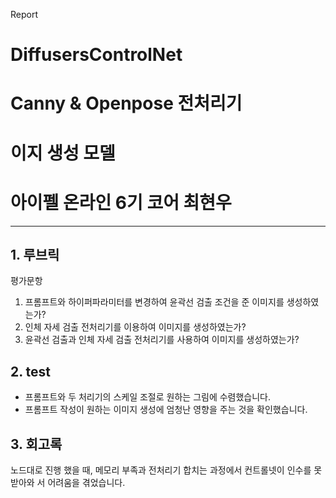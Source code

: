 Report
# DiffusersControlNet
# Canny & Openpose 전처리기
# 이지 생성 모델
# 아이펠 온라인 6기 코어 최현우

---

## 1. 루브릭
평가문항
1. 프롬프트와 하이퍼파라미터를 변경하여 윤곽선 검출 조건을 준 이미지를 생성하였는가?	
2. 인체 자세 검출 전처리기를 이용하여 이미지를 생성하였는가?
3. 윤곽선 검출과 인체 자세 검출 전처리기를 사용하여 이미지를 생성하였는가?
   
## 2. test
* 프롬프트와 두 처리기의 스케일 조절로 원하는 그림에 수렴했습니다.
* 프롬프트 작성이 원하는 이미지 생성에 엄청난 영향을 주는 것을 확인했습니다.

## 3. 회고록
노드대로 진행 했을 때, 메모리 부족과 전처리기 합치는 과정에서 컨트롤넷이 인수를 못받아와 서 어려움을 겪었습니다.
